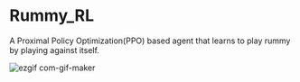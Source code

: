 # Rummy_RL

A Proximal Policy Optimization(PPO) based agent that learns to play rummy by playing against itself.

![ezgif com-gif-maker](https://user-images.githubusercontent.com/36446402/136848216-c9977dcc-d3c5-48ec-bbd0-71c8ff124b1e.gif)
